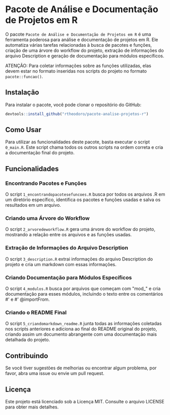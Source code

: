 # Pacote de Análise e Documentação de Projetos em R

O pacote `Pacote de Análise e Documentação de Projetos em R` é uma ferramenta poderosa para análise e documentação de projetos em R. Ele automatiza várias tarefas relacionadas à busca de pacotes e funções, criação de uma árvore do workflow do projeto, extração de informações do arquivo Description e geração de documentação para módulos específicos.

ATENÇÃO: Para coletar informações sobre as funções utilizadas, elas devem estar no formato inseridas nos scripts do projeto no formato `pacote::funcao()`.

## Instalação

Para instalar o pacote, você pode clonar o repositório do GitHub:
  
```R
devtools::install_github("rtheodoro/pacote-analise-projetos-r")
```
## Como Usar

Para utilizar as funcionalidades deste pacote, basta executar o script `0_main.R`. Este script chama todos os outros scripts na ordem correta e cria a documentação final do projeto.

## Funcionalidades

### Encontrando Pacotes e Funções

O script `1_encontrandopacotesefuncoes.R` busca por todos os arquivos .R em um diretório específico, identifica os pacotes e funções usadas e salva os resultados em um arquivo.

### Criando uma Árvore do Workflow

O script `2_arvoredeworkflow.R` gera uma árvore do workflow do projeto, mostrando a relação entre os arquivos e as funções usadas.

### Extração de Informações do Arquivo Description

O script `3_description.R` extrai informações do arquivo Description do projeto e cria um markdown com essas informações.

### Criando Documentação para Módulos Específicos

O script `4_modulos.R` busca por arquivos que começam com "mod_" e cria documentação para esses módulos, incluindo o texto entre os comentários #' e #' @importFrom.

### Criando o README Final

O script `5_criandomarkdown_readme.R` junta todas as informações coletadas nos scripts anteriores e adiciona ao final do README original do projeto, criando assim um documento abrangente com uma documentação mais detalhada do projeto.

## Contribuindo

Se você tiver sugestões de melhorias ou encontrar algum problema, por favor, abra uma issue ou envie um pull request.

## Licença

Este projeto está licenciado sob a Licença MIT. Consulte o arquivo LICENSE para obter mais detalhes.